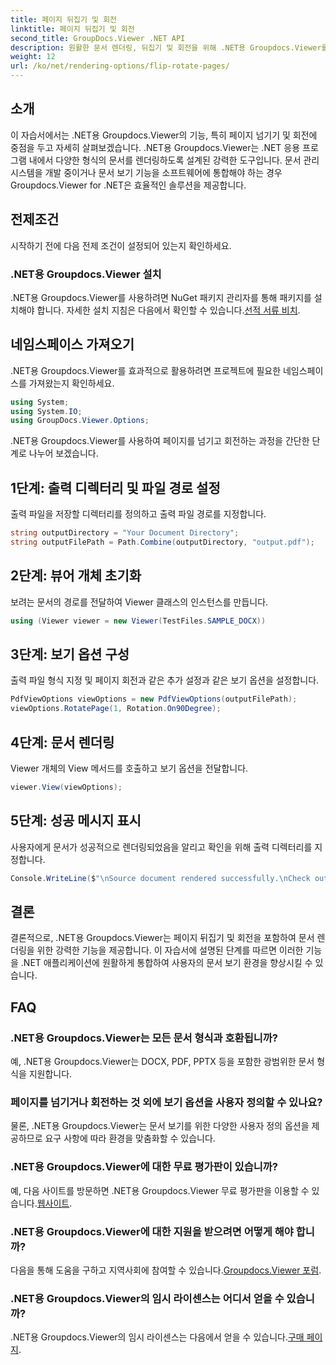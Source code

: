 ```yaml
---
title: 페이지 뒤집기 및 회전
linktitle: 페이지 뒤집기 및 회전
second_title: GroupDocs.Viewer .NET API
description: 원활한 문서 렌더링, 뒤집기 및 회전을 위해 .NET용 Groupdocs.Viewer를 응용 프로그램에 통합하는 방법을 알아보세요.
weight: 12
url: /ko/net/rendering-options/flip-rotate-pages/
---
```

## 소개
이 자습서에서는 .NET용 Groupdocs.Viewer의 기능, 특히 페이지 넘기기 및 회전에 중점을 두고 자세히 살펴보겠습니다. .NET용 Groupdocs.Viewer는 .NET 응용 프로그램 내에서 다양한 형식의 문서를 렌더링하도록 설계된 강력한 도구입니다. 문서 관리 시스템을 개발 중이거나 문서 보기 기능을 소프트웨어에 통합해야 하는 경우 Groupdocs.Viewer for .NET은 효율적인 솔루션을 제공합니다.
## 전제조건
시작하기 전에 다음 전제 조건이 설정되어 있는지 확인하세요.
### .NET용 Groupdocs.Viewer 설치
 .NET용 Groupdocs.Viewer를 사용하려면 NuGet 패키지 관리자를 통해 패키지를 설치해야 합니다. 자세한 설치 지침은 다음에서 확인할 수 있습니다.[선적 서류 비치](https://tutorials.groupdocs.com/viewer/net/).

## 네임스페이스 가져오기
.NET용 Groupdocs.Viewer를 효과적으로 활용하려면 프로젝트에 필요한 네임스페이스를 가져왔는지 확인하세요.
```csharp
using System;
using System.IO;
using GroupDocs.Viewer.Options;
```

.NET용 Groupdocs.Viewer를 사용하여 페이지를 넘기고 회전하는 과정을 간단한 단계로 나누어 보겠습니다.
## 1단계: 출력 디렉터리 및 파일 경로 설정
출력 파일을 저장할 디렉터리를 정의하고 출력 파일 경로를 지정합니다.
```csharp
string outputDirectory = "Your Document Directory";
string outputFilePath = Path.Combine(outputDirectory, "output.pdf");
```
## 2단계: 뷰어 개체 초기화
보려는 문서의 경로를 전달하여 Viewer 클래스의 인스턴스를 만듭니다.
```csharp
using (Viewer viewer = new Viewer(TestFiles.SAMPLE_DOCX))
```
## 3단계: 보기 옵션 구성
출력 파일 형식 지정 및 페이지 회전과 같은 추가 설정과 같은 보기 옵션을 설정합니다.
```csharp
PdfViewOptions viewOptions = new PdfViewOptions(outputFilePath);
viewOptions.RotatePage(1, Rotation.On90Degree);
```
## 4단계: 문서 렌더링
Viewer 개체의 View 메서드를 호출하고 보기 옵션을 전달합니다.
```csharp
viewer.View(viewOptions);
```
## 5단계: 성공 메시지 표시
사용자에게 문서가 성공적으로 렌더링되었음을 알리고 확인을 위해 출력 디렉터리를 지정합니다.
```csharp
Console.WriteLine($"\nSource document rendered successfully.\nCheck output in {outputDirectory}.");
```

## 결론
결론적으로, .NET용 Groupdocs.Viewer는 페이지 뒤집기 및 회전을 포함하여 문서 렌더링을 위한 강력한 기능을 제공합니다. 이 자습서에 설명된 단계를 따르면 이러한 기능을 .NET 애플리케이션에 원활하게 통합하여 사용자의 문서 보기 환경을 향상시킬 수 있습니다.
## FAQ
### .NET용 Groupdocs.Viewer는 모든 문서 형식과 호환됩니까?
예, .NET용 Groupdocs.Viewer는 DOCX, PDF, PPTX 등을 포함한 광범위한 문서 형식을 지원합니다.
### 페이지를 넘기거나 회전하는 것 외에 보기 옵션을 사용자 정의할 수 있나요?
물론, .NET용 Groupdocs.Viewer는 문서 보기를 위한 다양한 사용자 정의 옵션을 제공하므로 요구 사항에 따라 환경을 맞춤화할 수 있습니다.
### .NET용 Groupdocs.Viewer에 대한 무료 평가판이 있습니까?
 예, 다음 사이트를 방문하면 .NET용 Groupdocs.Viewer 무료 평가판을 이용할 수 있습니다.[웹사이트](https://releases.groupdocs.com/).
### .NET용 Groupdocs.Viewer에 대한 지원을 받으려면 어떻게 해야 합니까?
 다음을 통해 도움을 구하고 지역사회에 참여할 수 있습니다.[Groupdocs.Viewer 포럼](https://forum.groupdocs.com/c/viewer/9).
### .NET용 Groupdocs.Viewer의 임시 라이센스는 어디서 얻을 수 있습니까?
 .NET용 Groupdocs.Viewer의 임시 라이센스는 다음에서 얻을 수 있습니다.[구매 페이지](https://purchase.groupdocs.com/temporary-license/).